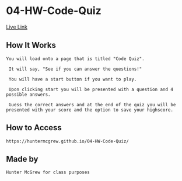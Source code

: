 # 04-HW-Code-Quiz

[Live Link](https://huntermcgrew.github.io/04-HW-Code-Quiz/)

## How It Works

```
You will load onto a page that is titled "Code Quiz".

 It will say, "See if you can answer the questions!"

 You will have a start button if you want to play. 

 Upon clicking start you will be presented with a question and 4 possible answers. 

 Guess the correct answers and at the end of the quiz you will be presented with your score and the option to save your highscore.
```

## How to Access 

```
https://huntermcgrew.github.io/04-HW-Code-Quiz/
```

## Made by
```
Hunter McGrew for class purposes
```